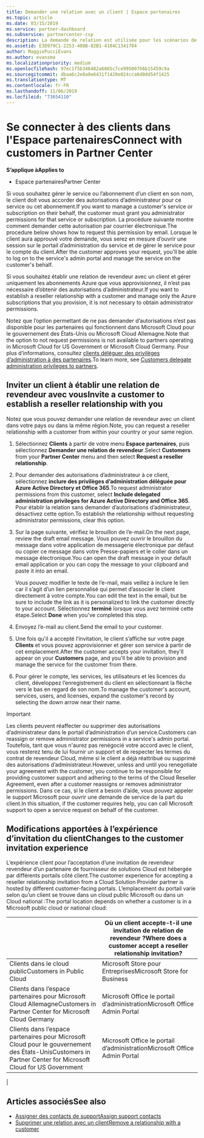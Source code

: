 ```yaml
---
title: Demander une relation avec un client | Espace partenaires
ms.topic: article
ms.date: 03/15/2019
ms.service: partner-dashboard
ms.subservice: partnercenter-csp
description: La demande de relation est utilisée pour les scénarios de type Multipartenaire et Multicanal. Elle est également utile si un client supprime vos privilèges d’administration délégués et si vous devez les restaurer pour fournir des services d’approvisionnement ou de support.
ms.assetid: E3D979C1-2253-408B-82B1-4104C1341704
author: MaggiePucciEvans
ms.author: evansma
ms.localizationpriority: medium
ms.openlocfilehash: 97ec1f5b346482a6865c7ce99500766b15459c9a
ms.sourcegitcommit: dbaa6c2e8a0e6431f1420e024cca6d0dd54f1425
ms.translationtype: MT
ms.contentlocale: fr-FR
ms.lasthandoff: 11/06/2019
ms.locfileid: "73654110"
---
```

# <a name="connect-with-customers-in-partner-center"></a><span data-ttu-id="7d3af-104">Se connecter à des clients dans l'Espace partenaires</span><span class="sxs-lookup"><span data-stu-id="7d3af-104">Connect with customers in Partner Center</span></span>

<span data-ttu-id="7d3af-105">**S’applique à**</span><span class="sxs-lookup"><span data-stu-id="7d3af-105">**Applies to**</span></span>

-  <span data-ttu-id="7d3af-106">Espace partenaires</span><span class="sxs-lookup"><span data-stu-id="7d3af-106">Partner Center</span></span>

<span data-ttu-id="7d3af-107">Si vous souhaitez gérer le service ou l’abonnement d’un client en son nom, le client doit vous accorder des autorisations d’administrateur pour ce service ou cet abonnement.</span><span class="sxs-lookup"><span data-stu-id="7d3af-107">If you want to manage a customer's service or subscription on their behalf, the customer must grant you administrator permissions for that service or subscription.</span></span> <span data-ttu-id="7d3af-108">La procédure suivante montre comment demander cette autorisation par courrier électronique.</span><span class="sxs-lookup"><span data-stu-id="7d3af-108">The procedure below shows how to request this permission by email.</span></span> <span data-ttu-id="7d3af-109">Lorsque le client aura approuvé votre demande, vous serez en mesure d’ouvrir une session sur le portail d’administration du service et de gérer le service pour le compte du client.</span><span class="sxs-lookup"><span data-stu-id="7d3af-109">After the customer approves your request, you'll be able to log on to the service's admin portal and manage the service on the customer's behalf.</span></span>

<span data-ttu-id="7d3af-110">Si vous souhaitez établir une relation de revendeur avec un client et gérer uniquement les abonnements Azure que vous approvisionnez, il n’est pas nécessaire d’obtenir des autorisations d’administrateur.</span><span class="sxs-lookup"><span data-stu-id="7d3af-110">If you want to establish a reseller relationship with a customer and manage only the Azure subscriptions that you provision, it is not necessary to obtain administrator permissions.</span></span>

<span data-ttu-id="7d3af-111">Notez que l’option permettant de ne pas demander d’autorisations n’est pas disponible pour les partenaires qui fonctionnent dans Microsoft Cloud pour le gouvernement des États-Unis ou Microsoft Cloud Allemagne.</span><span class="sxs-lookup"><span data-stu-id="7d3af-111">Note that the option to not request permissions is not available to partners operating in Microsoft Cloud for US Government or Microsoft Cloud Germany.</span></span> <span data-ttu-id="7d3af-112">Pour plus d’informations, consultez [clients déléguer des privilèges d’administration à des partenaires](https://docs.microsoft.com/partner-center/customers_revoke_admin_privileges).</span><span class="sxs-lookup"><span data-stu-id="7d3af-112">To learn more, see [Customers delegate administration privileges to partners](https://docs.microsoft.com/partner-center/customers_revoke_admin_privileges).</span></span>


## <a name="invite-a-customer-to-establish-a-reseller-relationship-with-you"></a><span data-ttu-id="7d3af-113">Inviter un client à établir une relation de revendeur avec vous</span><span class="sxs-lookup"><span data-stu-id="7d3af-113">Invite a customer to establish a reseller relationship with you</span></span>

<span data-ttu-id="7d3af-114">Notez que vous pouvez demander une relation de revendeur avec un client dans votre pays ou dans la même région.</span><span class="sxs-lookup"><span data-stu-id="7d3af-114">Note, you can request a reseller relationship with a customer from within your country or your same region.</span></span>

1.  <span data-ttu-id="7d3af-115">Sélectionnez **Clients** à partir de votre menu **Espace partenaires**, puis sélectionnez **Demander une relation de revendeur**.</span><span class="sxs-lookup"><span data-stu-id="7d3af-115">Select **Customers** from your **Partner Center** menu and then select **Request a reseller relationship**.</span></span>

2.  <span data-ttu-id="7d3af-116">Pour demander des autorisations d’administrateur à ce client, sélectionnez **inclure des privilèges d’administration déléguée pour Azure Active Directory et Office 365**.</span><span class="sxs-lookup"><span data-stu-id="7d3af-116">To request administrator permissions from this customer, select **Include delegated administration privileges for Azure Active Directory and Office 365**.</span></span> <span data-ttu-id="7d3af-117">Pour établir la relation sans demander d’autorisations d’administrateur, désactivez cette option.</span><span class="sxs-lookup"><span data-stu-id="7d3af-117">To establish the relationship without requesting administrator permissions, clear this option.</span></span> 

3.  <span data-ttu-id="7d3af-118">Sur la page suivante, vérifiez le brouillon de l’e-mail.</span><span class="sxs-lookup"><span data-stu-id="7d3af-118">On the next page, review the draft email message.</span></span> <span data-ttu-id="7d3af-119">Vous pouvez ouvrir le brouillon du message dans votre application de messagerie électronique par défaut ou copier ce message dans votre Presse-papiers et le coller dans un message électronique.</span><span class="sxs-lookup"><span data-stu-id="7d3af-119">You can open the draft message in your default email application or you can copy the message to your clipboard and paste it into an email.</span></span> 

    <span data-ttu-id="7d3af-120">Vous pouvez modifier le texte de l’e-mail, mais veillez à inclure le lien car il s’agit d’un lien personnalisé qui permet d’associer le client directement à votre compte.</span><span class="sxs-lookup"><span data-stu-id="7d3af-120">You can edit the text in the email, but be sure to include the link as it is personalized to link the customer directly to your account.</span></span> <span data-ttu-id="7d3af-121">Sélectionnez **terminé** lorsque vous avez terminé cette étape.</span><span class="sxs-lookup"><span data-stu-id="7d3af-121">Select **Done** when you've completed this step.</span></span>

3.  <span data-ttu-id="7d3af-122">Envoyez l’e-mail au client.</span><span class="sxs-lookup"><span data-stu-id="7d3af-122">Send the email to your customer.</span></span>

5.  <span data-ttu-id="7d3af-123">Une fois qu'il a accepté l’invitation, le client s’affiche sur votre page **Clients** et vous pouvez approvisionner et gérer son service à partir de cet emplacement.</span><span class="sxs-lookup"><span data-stu-id="7d3af-123">After the customer accepts your invitation, they'll appear on your **Customers** page, and you'll be able to provision and manage the service for the customer from there.</span></span>

 
6.  <span data-ttu-id="7d3af-124">Pour gérer le compte, les services, les utilisateurs et les licences du client, développez l’enregistrement du client en sélectionnant la flèche vers le bas en regard de son nom.</span><span class="sxs-lookup"><span data-stu-id="7d3af-124">To manage the customer's account, services, users, and licenses, expand the customer's record by selecting the down arrow near their name.</span></span>


> [!IMPORTANT]  
> <span data-ttu-id="7d3af-125">Les clients peuvent réaffecter ou supprimer des autorisations d’administrateur dans le portail d’administration d’un service.</span><span class="sxs-lookup"><span data-stu-id="7d3af-125">Customers can reassign or remove administrator permissions in a service's admin portal.</span></span> <span data-ttu-id="7d3af-126">Toutefois, tant que vous n'aurez pas renégocié votre accord avec le client, vous resterez tenu de lui fournir un support et de respecter les termes du contrat de revendeur Cloud, même si le client a déjà réattribué ou supprimé des autorisations d’administrateur.</span><span class="sxs-lookup"><span data-stu-id="7d3af-126">However, unless and until you renegotiate your agreement with the customer, you continue to be responsible for providing customer support and adhering to the terms of the Cloud Reseller Agreement, even after a customer reassigns or removes administrator permissions.</span></span> <span data-ttu-id="7d3af-127">Dans ce cas, si le client a besoin d’aide, vous pouvez appeler le support Microsoft pour ouvrir une demande de service de la part du client.</span><span class="sxs-lookup"><span data-stu-id="7d3af-127">In this situation, if the customer requires help, you can call Microsoft support to open a service request on behalf of the customer.</span></span>

## <a name="changes-to-the-customer-invitation-experience"></a><span data-ttu-id="7d3af-128">Modifications apportées à l’expérience d’invitation du client</span><span class="sxs-lookup"><span data-stu-id="7d3af-128">Changes to the customer invitation experience</span></span>

<span data-ttu-id="7d3af-129">L’expérience client pour l’acceptation d’une invitation de revendeur revendeur d’un partenaire de fournisseur de solutions Cloud est hébergée par différents portails côté client.</span><span class="sxs-lookup"><span data-stu-id="7d3af-129">The customer experience for accepting a reseller relationship invitation from a Cloud Solution Provider partner is hosted by different customer-facing portals.</span></span> <span data-ttu-id="7d3af-130">L’emplacement du portail varie selon qu’un client se trouve dans un cloud public Microsoft ou dans un Cloud national :</span><span class="sxs-lookup"><span data-stu-id="7d3af-130">The portal location depends on whether a customer is in a Microsoft public cloud or national cloud:</span></span> 

|  | <span data-ttu-id="7d3af-131">Où un client accepte-t-il une invitation de relation de revendeur ?</span><span class="sxs-lookup"><span data-stu-id="7d3af-131">Where does a customer accept a reseller relationship invitation?</span></span> |
|---------|---------
| <span data-ttu-id="7d3af-132">Clients dans le cloud public</span><span class="sxs-lookup"><span data-stu-id="7d3af-132">Customers in Public Cloud</span></span> | <span data-ttu-id="7d3af-133">Microsoft Store pour Entreprises</span><span class="sxs-lookup"><span data-stu-id="7d3af-133">Microsoft Store for Business</span></span> |
| <span data-ttu-id="7d3af-134">Clients dans l’espace partenaires pour Microsoft Cloud Allemagne</span><span class="sxs-lookup"><span data-stu-id="7d3af-134">Customers in Partner Center for Microsoft Cloud Germany</span></span> | <span data-ttu-id="7d3af-135">Microsoft Office le portail d’administration</span><span class="sxs-lookup"><span data-stu-id="7d3af-135">Microsoft Office Admin Portal</span></span> |
| <span data-ttu-id="7d3af-136">Clients dans l’espace partenaires pour Microsoft Cloud pour le gouvernement des États-Unis</span><span class="sxs-lookup"><span data-stu-id="7d3af-136">Customers in Partner Center for Microsoft Cloud for US Government</span></span> | <span data-ttu-id="7d3af-137">Microsoft Office le portail d’administration</span><span class="sxs-lookup"><span data-stu-id="7d3af-137">Microsoft Office Admin Portal</span></span> |
|

## <a name="see-also"></a><span data-ttu-id="7d3af-138">Articles associés</span><span class="sxs-lookup"><span data-stu-id="7d3af-138">See also</span></span>

- [<span data-ttu-id="7d3af-139">Assigner des contacts de support</span><span class="sxs-lookup"><span data-stu-id="7d3af-139">Assign support contacts</span></span>](assign-support-contacts.md)
- [<span data-ttu-id="7d3af-140">Supprimer une relation avec un client</span><span class="sxs-lookup"><span data-stu-id="7d3af-140">Remove a relationship with a customer</span></span>](remove-a-relationship.md)
